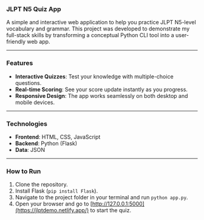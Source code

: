 ### JLPT N5 Quiz App

A simple and interactive web application to help you practice JLPT N5-level vocabulary and grammar. This project was developed to demonstrate my full-stack skills by transforming a conceptual Python CLI tool into a user-friendly web app.

---

### Features

* **Interactive Quizzes**: Test your knowledge with multiple-choice questions.
* **Real-time Scoring**: See your score update instantly as you progress.
* **Responsive Design**: The app works seamlessly on both desktop and mobile devices.

---

### Technologies

* **Frontend**: HTML, CSS, JavaScript
* **Backend**: Python (Flask)
* **Data**: JSON

---

### How to Run

1.  Clone the repository.
2.  Install Flask (`pip install Flask`).
3.  Navigate to the project folder in your terminal and run `python app.py`.
4.  Open your browser and go to [http://127.0.0.1:5000](https://jlptdemo.netlify.app/) to start the quiz.
